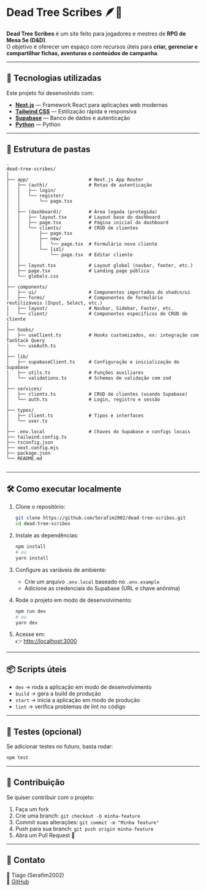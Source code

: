 # Dead Tree Scribes 🪶🌳

**Dead Tree Scribes** é um site feito para jogadores e mestres de **RPG de Mesa 5e (D&D)**.  
O objetivo é oferecer um espaço com recursos úteis para **criar, gerenciar e compartilhar fichas, aventuras e conteúdos de campanha**.

---

## 🚀 Tecnologias utilizadas

Este projeto foi desenvolvido com:

- **[Next.js](https://nextjs.org/)** — Framework React para aplicações web modernas
- **[Tailwind CSS](https://tailwindcss.com/)** — Estilização rápida e responsiva
- **[Supabase](https://supabase.com/)** — Banco de dados e autenticação
- **[Python](https://python.org/)** — Python

---

## 📁 Estrutura de pastas

```text
.
dead-tree-scribes/
│
├── app/                      # Next.js App Router
│   ├── (auth)/               # Rotas de autenticação
│   │   ├── login/
│   │   └── register/
│   │       └── page.tsx
│   │
│   ├── (dashboard)/          # Área logada (protegida)
│   │   ├── layout.tsx        # Layout base do dashboard
│   │   ├── page.tsx          # Página inicial do dashboard
│   │   └── clients/          # CRUD de clientes
│   │       ├── page.tsx
│   │       ├── new/
│   │       │   └── page.tsx  # Formulário novo cliente
│   │       └── [id]/
│   │           └── page.tsx  # Editar cliente
│   │
│   ├── layout.tsx            # Layout global (navbar, footer, etc.)
│   ├── page.tsx              # Landing page pública
│   └── globals.css
│
├── components/
│   ├── ui/                   # Componentes importados do shadcn/ui
│   ├── forms/                # Componentes de formulário reutilizáveis (Input, Select, etc.)
│   ├── layout/               # Navbar, Sidebar, Footer, etc.
│   └── client/               # Componentes específicos do CRUD de cliente
│
├── hooks/
│   ├── useClient.ts          # Hooks customizados, ex: integração com TanStack Query
│   └── useAuth.ts
│
├── lib/
│   ├── supabaseClient.ts     # Configuração e inicialização do Supabase
│   ├── utils.ts              # Funções auxiliares
│   └── validations.ts        # Schemas de validação com zod
│
├── services/
│   ├── clients.ts            # CRUD de clientes (usando Supabase)
│   └── auth.ts               # Login, registro e sessão
│
├── types/
│   ├── client.ts             # Tipos e interfaces
│   └── user.ts
│
├── .env.local                # Chaves do Supabase e configs locais
├── tailwind.config.ts
├── tsconfig.json
├── next.config.mjs
├── package.json
└── README.md


```

---

## 🛠️ Como executar localmente

1. Clone o repositório:
   ```bash
   git clone https://github.com/Serafim2002/dead-tree-scribes.git
   cd dead-tree-scribes
   ```

2. Instale as dependências:
   ```bash
   npm install
   # ou
   yarn install
   ```

3. Configure as variáveis de ambiente:
   - Crie um arquivo `.env.local` baseado no `.env.example`
   - Adicione as credenciais do Supabase (URL e chave anônima)

4. Rode o projeto em modo de desenvolvimento:
   ```bash
   npm run dev
   # ou
   yarn dev
   ```

5. Acesse em:  
   👉 [http://localhost:3000](http://localhost:3000)

---

## 📦 Scripts úteis

- `dev` → roda a aplicação em modo de desenvolvimento  
- `build` → gera a build de produção  
- `start` → inicia a aplicação em modo de produção  
- `lint` → verifica problemas de lint no código  

---

## 🧪 Testes (opcional)

Se adicionar testes no futuro, basta rodar:

```bash
npm test
```

---

## 👥 Contribuição

Se quiser contribuir com o projeto:

1. Faça um fork  
2. Crie uma branch: `git checkout -b minha-feature`  
3. Commit suas alterações: `git commit -m "Minha feature"`  
4. Push para sua branch: `git push origin minha-feature`  
5. Abra um Pull Request 🚀  


---

## 🔗 Contato

👤 Tiago (Serafim2002)  
🔗 [GitHub](https://github.com/Serafim2002)  
